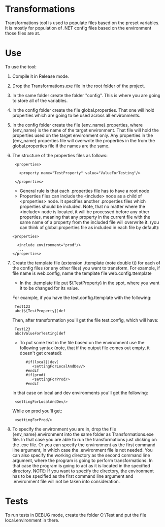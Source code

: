 # Transformations

Transformations tool is used to populate files based on the preset variables.
It is mostly for population of .NET config files based on the environment those files are at.

# Use

To use the tool:

1. Compile it in Release mode.

2. Drop the Transformations.exe file in the root folder of the project.

3. In the same folder create the folder "config". This is where you are going to store all of the variables.

4. In the config folder create the file global.properties. That one will hold properties which are going to be used across all environments.

5. In the config folder create the file {env_name}.properties, where {env_name} is the name of the target environment. That file will hold the properties used on the target environment only. Any properties in the {env_name}.properties file will overwrite the properties in the from the global.properties file if the names are the same.

6. The structure of the properties files as follows:

   ```
    <properties>
      
      <property name="TestProperty" value="ValueForTesting"/>
        
    </properties>
   ```
    * General rule is that each .properties file has to have a root node <properties>
    * Properties files can include the &lt;include&gt; node as a child of &lt;properties&gt; node. It specifies another .properties files which properties should be included. Note, that no matter where the &lt;include&gt; node is located, it will be processed before any other properties, meaning that any property in the current file with the same name of a property from the included file will overwrite it. (you can think of global.properties file as included in each file by default):
    ```
    <properties>
    
      <include environment="prod"/>
      ...
    </properties>
    ``` 
7. Create the template file (extension .ttemplate (note double t)) for each of the config files (or any other files) you want to transform. For example, if file name is web.config, name the template file web.config.ttemplate

    * In the .ttemplate file put ${TestProperty} in the spot, where you want it to be changed for its value. 
    
    For example, if you have the test.config.ttemplate with the following:
        
        Test123
        abc(${TestProperty})def
    
    Then, after transformation you'll get the file test.config, which will have:
    
        Test123
        abc(ValueForTesting)def

    * To put some text in the file based on the environment use the following syntax (note, that if the output file comes out empty, it doesn't get created):
   ```
         #if(local||dev)
            <settingForLocalAndDev/>
         #endif
         #if(prod)
            <settingForProd/>
         #endif
   ``` 
    In that case on local and dev environments you'll get the following:
        
        <settingForLocalAndDev/>
        
    While on prod you'll get:
      
        <settingForProd/>
        
8. To specify the environment you are in, drop the file {env_name}.environment into the same folder as Transformations.exe file. In that case you are able to run the transformations just clicking on the .exe file. Or you can specify the environment as the first command line argument, in which case the .environment file is not needed. You can also specify the working directory as the second command line argument, where the program is going to perform transformations. In that case the program is going to act as it is located in the specified directory. NOTE: If you want to specify the directory, the environment has to be specified as the first command line argument and .environment file will not be taken into consideration.


# Tests

To run tests in DEBUG mode, create the folder C:\Test and put the file local.environment in there.
